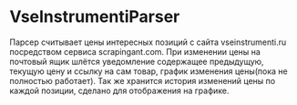 # VseInstrumentiParser
 
Парсер считывает цены интересных позиций с сайта vseinstrumenti.ru посредством сервиса scrapingant.com. При изменении цены на почтовый ящик шлётся уведомление содержащее предыдущую, текущую цену и ссылку на сам товар, график изменения цены(пока не полностью работает). Так же хранится история изменений цены по каждой позиции, сделано для отображения на графике.
